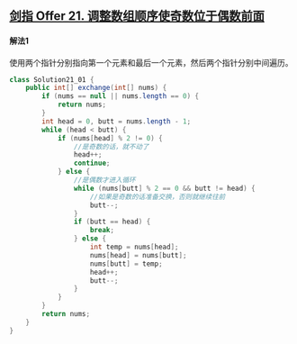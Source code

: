 ## [剑指 Offer 21. 调整数组顺序使奇数位于偶数前面](https://leetcode-cn.com/problems/diao-zheng-shu-zu-shun-xu-shi-qi-shu-wei-yu-ou-shu-qian-mian-lcof/)

#### 解法1

  使用两个指针分别指向第一个元素和最后一个元素，然后两个指针分别中间遍历。

````java
class Solution21_01 {
    public int[] exchange(int[] nums) {
        if (nums == null || nums.length == 0) {
            return nums;
        }
        int head = 0, butt = nums.length - 1;
        while (head < butt) {
            if (nums[head] % 2 != 0) {
                //是奇数的话，就不动了
                head++;
                continue;
            } else {
                //是偶数才进入循环
                while (nums[butt] % 2 == 0 && butt != head) {
                    //如果是奇数的话准备交换，否则就继续往前
                    butt--;
                }
                if (butt == head) {
                    break;
                } else {
                    int temp = nums[head];
                    nums[head] = nums[butt];
                    nums[butt] = temp;
                    head++;
                    butt--;
                }
            }
        }
        return nums;
    }
}
````

